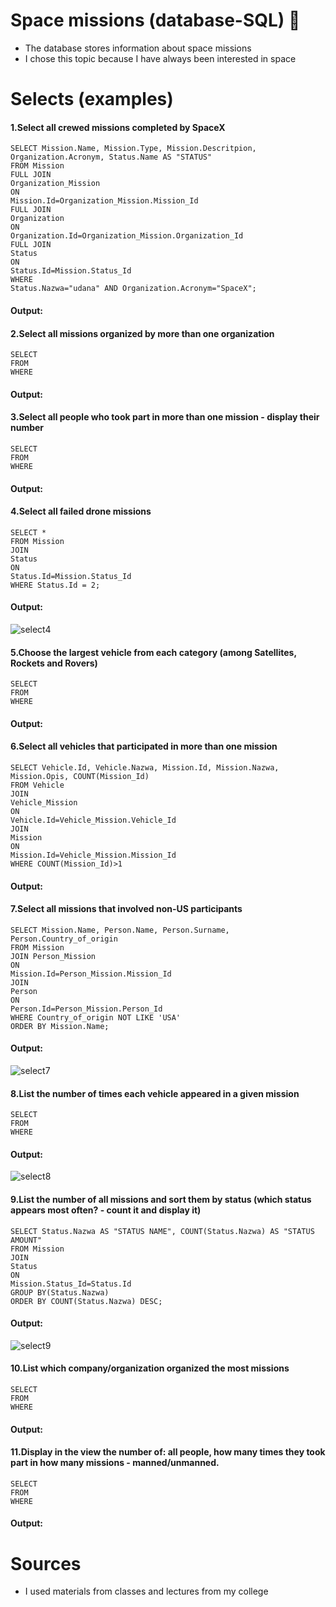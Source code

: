 # Space missions (database-SQL) 🚀

* The database stores information about space missions
* I chose this topic because I have always been interested in space

# Selects (examples)

#### 1.Select all crewed missions completed by SpaceX
```
SELECT Mission.Name, Mission.Type, Mission.Descritpion, Organization.Acronym, Status.Name AS "STATUS"
FROM Mission
FULL JOIN
Organization_Mission
ON
Mission.Id=Organization_Mission.Mission_Id
FULL JOIN
Organization
ON
Organization.Id=Organization_Mission.Organization_Id
FULL JOIN
Status
ON
Status.Id=Mission.Status_Id
WHERE
Status.Nazwa="udana" AND Organization.Acronym="SpaceX";
```
#### Output: 

#### 2.Select all missions organized by more than one organization
```
SELECT
FROM
WHERE
```
#### Output: 

#### 3.Select all people who took part in more than one mission - display their number
```
SELECT
FROM
WHERE
```
#### Output: 

#### 4.Select all failed drone missions
```
SELECT *
FROM Mission
JOIN
Status
ON
Status.Id=Mission.Status_Id
WHERE Status.Id = 2;
```
#### Output: 

![select4](https://github.com/lucaseq333/Space-missions---database-SQL/assets/116523351/b4622e7f-65d8-4853-8f96-01c8280924b4)

#### 5.Choose the largest vehicle from each category (among Satellites, Rockets and Rovers)
```
SELECT
FROM
WHERE
```
#### Output: 

#### 6.Select all vehicles that participated in more than one mission
```
SELECT Vehicle.Id, Vehicle.Nazwa, Mission.Id, Mission.Nazwa, Mission.Opis, COUNT(Mission_Id)
FROM Vehicle
JOIN
Vehicle_Mission
ON
Vehicle.Id=Vehicle_Mission.Vehicle_Id
JOIN
Mission
ON
Mission.Id=Vehicle_Mission.Mission_Id
WHERE COUNT(Mission_Id)>1
```
#### Output: 

#### 7.Select all missions that involved non-US participants
```
SELECT Mission.Name, Person.Name, Person.Surname, Person.Country_of_origin
FROM Mission
JOIN Person_Mission
ON
Mission.Id=Person_Mission.Mission_Id
JOIN
Person
ON
Person.Id=Person_Mission.Person_Id
WHERE Country_of_origin NOT LIKE 'USA'
ORDER BY Mission.Name;
```
#### Output: 

![select7](https://github.com/lucaseq333/Space-missions---database-SQL/assets/116523351/8c3fdc13-32e3-43a2-8e09-92cce7fa5309)

#### 8.List the number of times each vehicle appeared in a given mission
```
SELECT
FROM
WHERE
```
#### Output: 

![select8](https://github.com/lucaseq333/Space-missions---database-SQL/assets/116523351/6a43e5f7-dd7e-4f59-b2e5-015c496c57ab)

#### 9.List the number of all missions and sort them by status (which status appears most often? - count it and display it)
```
SELECT Status.Nazwa AS "STATUS NAME", COUNT(Status.Nazwa) AS "STATUS AMOUNT"
FROM Mission
JOIN
Status
ON
Mission.Status_Id=Status.Id
GROUP BY(Status.Nazwa)
ORDER BY COUNT(Status.Nazwa) DESC;
```
#### Output: 

![select9](https://github.com/lucaseq333/Space-missions---database-SQL/assets/116523351/50334ae0-d969-47f4-87aa-01609d7a2c38)

#### 10.List which company/organization organized the most missions
```
SELECT
FROM
WHERE
```
#### Output: 

#### 11.Display in the view the number of: all people, how many times they took part in how many missions - manned/unmanned.
```
SELECT
FROM
WHERE
```
#### Output: 

# Sources
* I used materials from classes and lectures from my college

